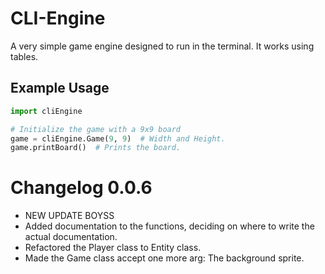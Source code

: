 # CLI-Engine

A very simple game engine designed to run in the terminal. It works using tables.

## Example Usage

```python
import cliEngine

# Initialize the game with a 9x9 board
game = cliEngine.Game(9, 9)  # Width and Height.
game.printBoard()  # Prints the board.
```


# Changelog 0.0.6
- NEW UPDATE BOYSS
- Added documentation to the functions, deciding on where to write the actual documentation.
- Refactored the Player class to Entity class.
- Made the Game class accept one more arg: The background sprite.